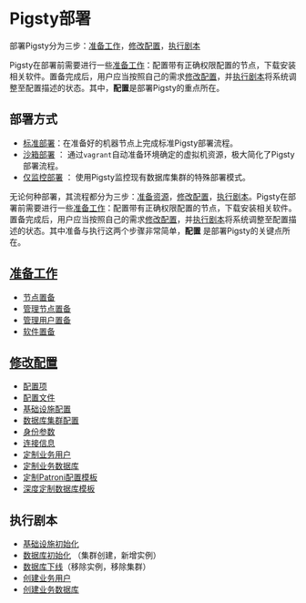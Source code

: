# Pigsty部署

部署Pigsty分为三步：[准备工作](t-prepare.md)，[修改配置](c-config.md)，[执行剧本](#执行剧本)

Pigsty在部署前需要进行一些[准备工作](t-prepare.md)：配置带有正确权限配置的节点，下载安装相关软件。置备完成后，用户应当按照自己的需求[修改配置](v-config.md)，并[执行剧本](#执行剧本)将系统调整至配置描述的状态。其中，**配置**是部署Pigsty的重点所在。

## 部署方式

* [标准部署](t-deploy.md)：在准备好的机器节点上完成标准Pigsty部署流程。
* [沙箱部署](s-sandbox.md) ： 通过`vagrant`自动准备环境确定的虚拟机资源，极大简化了Pigsty部署流程。
* [仅监控部署](t-monly.md) ： 使用Pigsty监控现有数据库集群的特殊部署模式。

无论何种部署，其流程都分为三步：[准备资源](t-prepare.md)，[修改配置](c-config.md)，[执行剧本](p-playbook.md)。Pigsty在部署前需要进行一些[准备工作](t-prepare.md)：配置带有正确权限配置的节点，下载安装相关软件。置备完成后，用户应当按照自己的需求[修改配置](c-config.md)，并[执行剧本](p-playbook.md)将系统调整至配置描述的状态。其中准备与执行这两个步骤非常简单，**配置** 是部署Pigsty的关键点所在。

## [准备工作](t-prepare.md)

- [节点置备](t-prepare.md#节点置备)
- [管理节点置备](t-prepare.md#管理节点置备)
- [管理用户置备](t-prepare.md#管理用户置备)
- [软件置备](t-prepare.md#软件置备)

## [修改配置](c-config.md)

- [配置项](c-config#配置项)
- [配置文件](c-config#配置文件)
- [基础设施配置](c-config#基础设施配置)
- [数据库集群配置](c-config#数据库集群配置)
- [身份参数](c-config#身份参数)
- [连接信息](c-config#连接信息)
- [定制业务用户](c-user.md)
- [定制业务数据库](c-database.md)
- [定制Patroni配置模板](t-patroni-template.md)
- [深度定制数据库模板](t-customize-template.md)


## 执行剧本

* [基础设施初始化](p-infra.md)
* [数据库初始化](p-pgsql.md) （集群创建，新增实例）
* [数据库下线](p-pgsql-remove.md)（移除实例，移除集群）
* [创建业务用户](p-pgsql-createuser.md)
* [创建业务数据库](p-pgsql-createdb.md)







